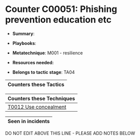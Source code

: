 # Counter C00051: Phishing prevention education etc

* **Summary**: 

* **Playbooks**: 

* **Metatechnique**: M001 - resilience

* **Resources needed:** 

* **Belongs to tactic stage**: TA04


| Counters these Tactics |
| ---------------------- |



| Counters these Techniques |
| ------------------------- |
| [T0012 Use concealment](../techniques/T0012.md) |



| Seen in incidents |
| ----------------- |


DO NOT EDIT ABOVE THIS LINE - PLEASE ADD NOTES BELOW